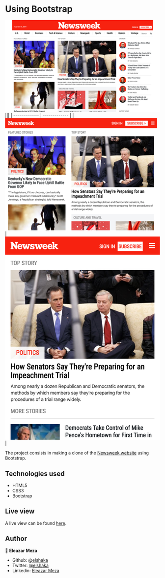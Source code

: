 # Using Bootstrap

![screenshot #001](screenshot-lg.png)
|||
| ------------- | ------------- |
| ![screenshot #003](screenshot-md.png)  | ![screenshot #003](screenshot-sm.png)  |


The project consists in making a clone of the [Newsweek website](https://www.newsweek.com) using Bootstrap.

## Technologies used

- HTML5
- CSS3
- Bootstrap

## Live view

A live view can be found [here](https://raw.githack.com/elshaka/Using-Bootstrap/master/index.html).

## Author

👤 **Eleazar Meza**

- Github: [@elshaka](https://github.com/elshaka)
- Twitter: [@elshaka](https://twitter.com/elshaka)
- Linkedin: [Eleazar Meza](https://www.linkedin.com/in/elshaka/)


